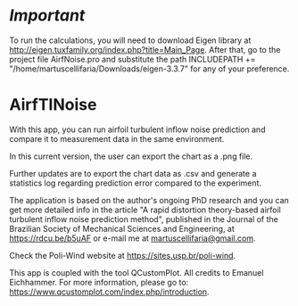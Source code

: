 # *Important*
To run the calculations, you will need to download Eigen library at http://eigen.tuxfamily.org/index.php?title=Main_Page. After that, go to the project file AirfNoise.pro and substitute the path INCLUDEPATH += "/home/martuscellifaria/Downloads/eigen-3.3.7" for any of your preference.

# AirfTINoise
With this app, you can run airfoil turbulent inflow noise prediction and compare it to measurement data in the same environment.

In this current version, the user can export the chart as a .png file.

Further updates are to export the chart data as .csv and generate a statistics log regarding prediction error compared to the experiment.

The application is based on the author's ongoing PhD research and you can get more detailed info in the article "A rapid distortion theory-based airfoil turbulent inflow noise prediction method", published in the Journal of the Brazilian Society of Mechanical Sciences and Engineering, at https://rdcu.be/b5uAF or e-mail me at martuscellifaria@gmail.com.

Check the Poli-Wind website at https://sites.usp.br/poli-wind.

This app is coupled with the tool QCustomPlot. All credits to Emanuel Eichhammer. For more information, please go to: https://www.qcustomplot.com/index.php/introduction.
